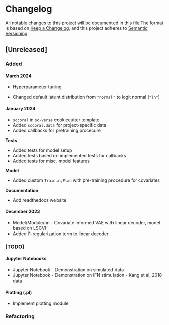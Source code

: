 # Changelog

All notable changes to this project will be documented in this file.The format is based on [Keep a Changelog][],
and this project adheres to [Semantic Versioning][].

[keep a changelog]: https://keepachangelog.com/en/1.0.0/
[semantic versioning]: https://semver.org/spec/v2.0.0.html

## [Unreleased]

### Added

#### March 2024

-   Hyperparameter tuning

-   Changed default latent distribution from `"normal"` to logit normal (`"ln"`)

#### January 2024

-   `sccoral` in `sc-verse` cookiecutter template
-   Added `sccoral.data` for project-specific data
-   Added callbacks for pretraining procecure

**Tests**

-   Added tests for model setup
-   Added tests based on implemented tests for callbacks
-   Added tests for misc. model features

**Model**

-   Added custom `TrainingPlan` with pre-training procedure for covariates

**Documentation**

-   Add readthedocs website

#### December 2023

-   Model/Module/nn - Covariate informed VAE with linear decoder, model based on LSCVI
-   Added l1-regularization term to linear decoder

### [TODO]

#### Jupyter Notebooks

-   Jupyter Notebook - Demonstration on simulated data
-   Jupyter Notebook - Demonstration on IFN stimulation - Kang et al, 2018 data

#### Plotting (.pl)

-   Implement plotting module

### Refactoring

<!-- #### Tools (.tl)  -->

